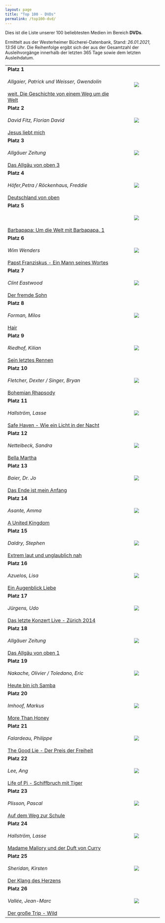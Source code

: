 ```yaml
---
layout: page
title: "Top 100 - DVDs"
permalink: /top100-dvd/
---
```

Dies ist die Liste unserer 100 beliebtesten Medien im Bereich __DVDs__. 

Ermittelt aus der Westerheimer Bücherei-Datenbank, Stand: _26.01.2021, 13:56 Uhr_. Die Reihenfolge ergibt sich der aus der Gesamtzahl der Ausleihvorgänge innerhalb der letzten 365 Tage sowie dem letzten Ausleihdatum.

<table>
<tr><td width="70%"><strong>Platz 1</strong><br><br><em>Allgaier, Patrick und Weisser, Gwendolin</em><br><br><a href="https://www.biblino.de/index.php?action=5&mnummer=12020052">weit. Die Geschichte von einem Weg um die Welt</a></td><td><center><a href="https://www.biblino.de/index.php?action=5&mnummer=12020052"><img src="/images/mediacovers/x160/12020052.jpg" style="width: auto; height: auto;"></a></center></td></tr>
<tr><td width="70%"><strong>Platz 2</strong><br><br><em>David Fitz, Florian David</em><br><br><a href="https://www.biblino.de/index.php?action=5&mnummer=12016750">Jesus liebt mich</a></td><td><center><a href="https://www.biblino.de/index.php?action=5&mnummer=12016750"><img src="/images/mediacovers/x160/12016750.jpg" style="width: auto; height: auto;"></a></center></td></tr>
<tr><td width="70%"><strong>Platz 3</strong><br><br><em>Allgäuer Zeitung</em><br><br><a href="https://www.biblino.de/index.php?action=5&mnummer=12019008">Das Allgäu von oben 3</a></td><td><center><a href="https://www.biblino.de/index.php?action=5&mnummer=12019008"><img src="/images/mediacovers/x160/12019008.jpg" style="width: auto; height: auto;"></a></center></td></tr>
<tr><td width="70%"><strong>Platz 4</strong><br><br><em>Höfer,Petra / Röckenhaus, Freddie</em><br><br><a href="https://www.biblino.de/index.php?action=5&mnummer=12016739">Deutschland von oben</a></td><td><center><a href="https://www.biblino.de/index.php?action=5&mnummer=12016739"><img src="/images/mediacovers/x160/12016739.jpg" style="width: auto; height: auto;"></a></center></td></tr>
<tr><td width="70%"><strong>Platz 5</strong><br><br><em></em><br><br><a href="https://www.biblino.de/index.php?action=5&mnummer=12019005">Barbapapa: Um die Welt mit Barbapapa, 1</a></td><td><center><a href="https://www.biblino.de/index.php?action=5&mnummer=12019005"><img src="/images/mediacovers/x160/12019005.jpg" style="width: auto; height: auto;"></a></center></td></tr>
<tr><td width="70%"><strong>Platz 6</strong><br><br><em>Wim Wenders</em><br><br><a href="https://www.biblino.de/index.php?action=5&mnummer=12019050">Papst Franziskus - Ein Mann seines Wortes</a></td><td><center><a href="https://www.biblino.de/index.php?action=5&mnummer=12019050"><img src="/images/mediacovers/x160/12019050.jpg" style="width: auto; height: auto;"></a></center></td></tr>
<tr><td width="70%"><strong>Platz 7</strong><br><br><em>Clint Eastwood</em><br><br><a href="https://www.biblino.de/index.php?action=5&mnummer=12018246">Der fremde Sohn</a></td><td><center><a href="https://www.biblino.de/index.php?action=5&mnummer=12018246"><img src="/images/mediacovers/x160/12018246.jpg" style="width: auto; height: auto;"></a></center></td></tr>
<tr><td width="70%"><strong>Platz 8</strong><br><br><em>Forman, Milos</em><br><br><a href="https://www.biblino.de/index.php?action=5&mnummer=12016740">Hair</a></td><td><center><a href="https://www.biblino.de/index.php?action=5&mnummer=12016740"><img src="/images/mediacovers/x160/12016740.jpg" style="width: auto; height: auto;"></a></center></td></tr>
<tr><td width="70%"><strong>Platz 9</strong><br><br><em>Riedhof, Kilian</em><br><br><a href="https://www.biblino.de/index.php?action=5&mnummer=12016729">Sein letztes Rennen</a></td><td><center><a href="https://www.biblino.de/index.php?action=5&mnummer=12016729"><img src="/images/mediacovers/x160/12016729.jpg" style="width: auto; height: auto;"></a></center></td></tr>
<tr><td width="70%"><strong>Platz 10</strong><br><br><em>Fletcher, Dexter / Singer, Bryan</em><br><br><a href="https://www.biblino.de/index.php?action=5&mnummer=12019096">Bohemian Rhapsody</a></td><td><center><a href="https://www.biblino.de/index.php?action=5&mnummer=12019096"><img src="/images/mediacovers/x160/12019096.jpg" style="width: auto; height: auto;"></a></center></td></tr>
<tr><td width="70%"><strong>Platz 11</strong><br><br><em>Hallström, Lasse</em><br><br><a href="https://www.biblino.de/index.php?action=5&mnummer=12016728">Safe Haven - Wie ein Licht in der Nacht</a></td><td><center><a href="https://www.biblino.de/index.php?action=5&mnummer=12016728"><img src="/images/mediacovers/x160/12016728.jpg" style="width: auto; height: auto;"></a></center></td></tr>
<tr><td width="70%"><strong>Platz 12</strong><br><br><em>Nettelbeck, Sandra</em><br><br><a href="https://www.biblino.de/index.php?action=5&mnummer=12016701">Bella Martha</a></td><td><center><a href="https://www.biblino.de/index.php?action=5&mnummer=12016701"><img src="/images/mediacovers/x160/12016701.jpg" style="width: auto; height: auto;"></a></center></td></tr>
<tr><td width="70%"><strong>Platz 13</strong><br><br><em>Baier, Dr. Jo</em><br><br><a href="https://www.biblino.de/index.php?action=5&mnummer=12016703">Das Ende ist mein Anfang</a></td><td><center><a href="https://www.biblino.de/index.php?action=5&mnummer=12016703"><img src="/images/mediacovers/x160/12016703.jpg" style="width: auto; height: auto;"></a></center></td></tr>
<tr><td width="70%"><strong>Platz 14</strong><br><br><em>Asante, Amma</em><br><br><a href="https://www.biblino.de/index.php?action=5&mnummer=12018230">A United Kingdom</a></td><td><center><a href="https://www.biblino.de/index.php?action=5&mnummer=12018230"><img src="/images/mediacovers/x160/12018230.jpg" style="width: auto; height: auto;"></a></center></td></tr>
<tr><td width="70%"><strong>Platz 15</strong><br><br><em>Daldry, Stephen</em><br><br><a href="https://www.biblino.de/index.php?action=5&mnummer=12016714">Extrem laut und unglaublich nah</a></td><td><center><a href="https://www.biblino.de/index.php?action=5&mnummer=12016714"><img src="/images/mediacovers/x160/12016714.jpg" style="width: auto; height: auto;"></a></center></td></tr>
<tr><td width="70%"><strong>Platz 16</strong><br><br><em>Azuelos, Lisa</em><br><br><a href="https://www.biblino.de/index.php?action=5&mnummer=12016711">Ein Augenblick Liebe</a></td><td><center><a href="https://www.biblino.de/index.php?action=5&mnummer=12016711"><img src="/images/mediacovers/x160/12016711.jpg" style="width: auto; height: auto;"></a></center></td></tr>
<tr><td width="70%"><strong>Platz 17</strong><br><br><em>Jürgens, Udo</em><br><br><a href="https://www.biblino.de/index.php?action=5&mnummer=12016744">Das letzte Konzert Live - Zürich 2014</a></td><td><center><a href="https://www.biblino.de/index.php?action=5&mnummer=12016744"><img src="/images/mediacovers/x160/12016744.jpg" style="width: auto; height: auto;"></a></center></td></tr>
<tr><td width="70%"><strong>Platz 18</strong><br><br><em>Allgäuer Zeitung</em><br><br><a href="https://www.biblino.de/index.php?action=5&mnummer=12019006">Das Allgäu von oben 1</a></td><td><center><a href="https://www.biblino.de/index.php?action=5&mnummer=12019006"><img src="/images/mediacovers/x160/12019006.jpg" style="width: auto; height: auto;"></a></center></td></tr>
<tr><td width="70%"><strong>Platz 19</strong><br><br><em>Nakache, Olivier  / Toledano, Eric</em><br><br><a href="https://www.biblino.de/index.php?action=5&mnummer=12016717">Heute bin ich Samba</a></td><td><center><a href="https://www.biblino.de/index.php?action=5&mnummer=12016717"><img src="/images/mediacovers/x160/12016717.jpg" style="width: auto; height: auto;"></a></center></td></tr>
<tr><td width="70%"><strong>Platz 20</strong><br><br><em>Imhoof, Markus</em><br><br><a href="https://www.biblino.de/index.php?action=5&mnummer=12016742">More Than Honey</a></td><td><center><a href="https://www.biblino.de/index.php?action=5&mnummer=12016742"><img src="/images/mediacovers/x160/12016742.jpg" style="width: auto; height: auto;"></a></center></td></tr>
<tr><td width="70%"><strong>Platz 21</strong><br><br><em>Falardeau, Philippe</em><br><br><a href="https://www.biblino.de/index.php?action=5&mnummer=12016732">The Good Lie - Der Preis der Freiheit</a></td><td><center><a href="https://www.biblino.de/index.php?action=5&mnummer=12016732"><img src="/images/mediacovers/x160/12016732.jpg" style="width: auto; height: auto;"></a></center></td></tr>
<tr><td width="70%"><strong>Platz 22</strong><br><br><em>Lee, Ang</em><br><br><a href="https://www.biblino.de/index.php?action=5&mnummer=12016723">Life of Pi - Schiffbruch mit Tiger</a></td><td><center><a href="https://www.biblino.de/index.php?action=5&mnummer=12016723"><img src="/images/mediacovers/x160/12016723.jpg" style="width: auto; height: auto;"></a></center></td></tr>
<tr><td width="70%"><strong>Platz 23</strong><br><br><em>Plisson, Pascal</em><br><br><a href="https://www.biblino.de/index.php?action=5&mnummer=12016738">Auf dem Weg zur Schule</a></td><td><center><a href="https://www.biblino.de/index.php?action=5&mnummer=12016738"><img src="/images/mediacovers/x160/12016738.jpg" style="width: auto; height: auto;"></a></center></td></tr>
<tr><td width="70%"><strong>Platz 24</strong><br><br><em>Hallström, Lasse</em><br><br><a href="https://www.biblino.de/index.php?action=5&mnummer=12016725">Madame Mallory und der Duft von Curry</a></td><td><center><a href="https://www.biblino.de/index.php?action=5&mnummer=12016725"><img src="/images/mediacovers/x160/12016725.jpg" style="width: auto; height: auto;"></a></center></td></tr>
<tr><td width="70%"><strong>Platz 25</strong><br><br><em>Sheridan, Kirsten</em><br><br><a href="https://www.biblino.de/index.php?action=5&mnummer=12016709">Der Klang des Herzens</a></td><td><center><a href="https://www.biblino.de/index.php?action=5&mnummer=12016709"><img src="/images/mediacovers/x160/12016709.jpg" style="width: auto; height: auto;"></a></center></td></tr>
<tr><td width="70%"><strong>Platz 26</strong><br><br><em>Vallée, Jean-Marc</em><br><br><a href="https://www.biblino.de/index.php?action=5&mnummer=12016707">Der große Trip - Wild</a></td><td><center><a href="https://www.biblino.de/index.php?action=5&mnummer=12016707"><img src="/images/mediacovers/x160/12016707.jpg" style="width: auto; height: auto;"></a></center></td></tr>
</table>

